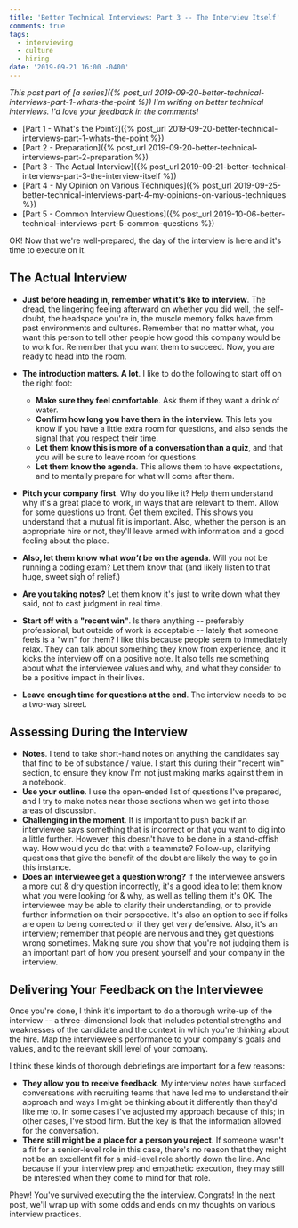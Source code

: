 ```yaml
---
title: 'Better Technical Interviews: Part 3 -- The Interview Itself'
comments: true
tags:
  - interviewing
  - culture
  - hiring
date: '2019-09-21 16:00 -0400'
---
```


_This post part of [a series]({% post_url 2019-09-20-better-technical-interviews-part-1-whats-the-point %}) I'm writing on better technical interviews. I'd love your feedback in the comments!_

* [Part 1 - What's the Point?]({% post_url 2019-09-20-better-technical-interviews-part-1-whats-the-point %})
* [Part 2 - Preparation]({% post_url 2019-09-20-better-technical-interviews-part-2-preparation %})
* [Part 3 - The Actual Interview]({% post_url 2019-09-21-better-technical-interviews-part-3-the-interview-itself %})
* [Part 4 - My Opinion on Various Techniques]({% post_url 2019-09-25-better-technical-interviews-part-4-my-opinions-on-various-techniques %})
* [Part 5 - Common Interview Questions]({% post_url 2019-10-06-better-technical-interviews-part-5-common-questions %})

OK! Now that we're well-prepared, the day of the interview is here and it's time to execute on it.

## The Actual Interview

* **Just before heading in, remember what it's like to interview**. The dread, the lingering feeling afterward on whether you did well, the self-doubt, the headspace you're in, the  muscle memory folks have from past environments and cultures. Remember that no matter what, you want this person to tell other people how good this company would be to work for. Remember that you want them to succeed. Now, you are ready to head into the room.

* **The introduction matters. A lot**. I like to do the following to start off on the right foot:
  * **Make sure they feel comfortable**. Ask them if they want a drink of water.
  * **Confirm how long you have them in the interview**. This lets you know if you have a little extra room for questions, and also sends the signal that you respect their time.
  * **Let them know this is more of a conversation than a quiz**, and that you will be sure to leave room for questions.
  * **Let them know the agenda**. This allows them to have expectations, and to mentally prepare for what will come after them. 
* **Pitch your company first**. Why do you like it? Help them understand why it's a great place to work, in ways that are relevant to them. Allow for some questions up front. Get them excited. This shows you understand that a mutual fit is important. Also, whether the person is an appropriate hire or not, they'll leave armed with information and a good feeling about the place.
* **Also, let them know what _won't_ be on the agenda**. Will you not be running a coding exam? Let them know that (and likely listen to that huge, sweet sigh of relief.)
* **Are you taking notes?** Let them know it's just to write down what they said, not to cast judgment in real time.
* **Start off with a "recent win"**. Is there anything -- preferably professional, but outside of work is acceptable -- lately that someone feels is a "win" for them? I like this because people seem to immediately relax. They can talk about something they know from experience, and it kicks the interview off on a positive note. It also tells me something about what the interviewee values and why, and what they consider to be a positive impact in their lives.
* **Leave enough time for questions at the end**. The interview needs to be a two-way street.

## Assessing During the Interview

* **Notes**. I tend to take short-hand notes on anything the candidates say that find to be of substance / value. I start this during their "recent win" section, to ensure they know I'm not just making marks against them in a notebook. 
* **Use your outline**. I use the open-ended list of questions I've prepared, and I try to make notes near those sections when we get into those areas of discussion.
* **Challenging in the moment**. It is important to push back if an interviewee says something that is incorrect or that you want to dig into a little further. However, this doesn't have to be done in a stand-offish way. How would you do that with a teammate? Follow-up, clarifying questions that give the benefit of the doubt are likely the way to go in this instance.
* **Does an interviewee get a question wrong?** If the interviewee answers a more cut & dry question incorrectly, it's a good idea to let them know what you were looking for & why, as well as telling them it's OK. The interviewee may be able to clarify their understanding, or to provide further information on their perspective. It's also an option to see if folks are open to being corrected or if they get very defensive. Also, it's an interview; remember that people are nervous and they get questions wrong sometimes. Making sure you show that you're not judging them is an important part of how you present yourself and your company in the interview.

## Delivering Your Feedback on the Interviewee

Once you're done, I think it's important to do a thorough write-up of the interview -- a three-dimensional look that includes potential strengths and weaknesses of the candidate and the context in which you're thinking about the hire. Map the interviewee's performance to your company's goals and values, and to the relevant skill level of your company.

I think these kinds of thorough debriefings are important for a few reasons:

* **They allow you to receive feedback**. My interview notes have surfaced conversations with recruiting teams that have led me to understand their approach and ways I might be thinking about it differently than they'd like me to. In some cases I've adjusted my approach because of this; in other cases, I've stood firm. But the key is that the information allowed for the conversation.
* **There still might be a place for a person you reject**. If someone wasn't a fit for a senior-level role in this case, there's no reason that they might not be an excellent fit for a mid-level role shortly down the line. And because if your interview prep and empathetic execution, they may still be interested when they come to mind for that role.

Phew! You've survived executing the the interview. Congrats! In the next post, we'll wrap up with some odds and ends on my thoughts on various interview practices.
